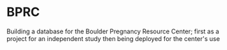 # BPRC
Building a database for the Boulder Pregnancy Resource Center; first as a project for an independent study then being deployed for the center's use
